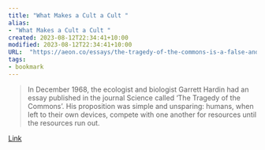 ```yaml
---
title: "What Makes a Cult a Cult "
alias:
- "What Makes a Cult a Cult "
created: 2023-08-12T22:34:41+10:00
modified: 2023-08-12T22:34:41+10:00
URL:  "https://aeon.co/essays/the-tragedy-of-the-commons-is-a-false-and-dangerous-myth"
tags:
- bookmark
---
```


> In December 1968, the ecologist and biologist Garrett Hardin had an essay published in the journal Science called ‘The Tragedy of the Commons’. His proposition was simple and unsparing: humans, when left to their own devices, compete with one another for resources until the resources run out.

[Link](https://aeon.co/essays/the-tragedy-of-the-commons-is-a-false-and-dangerous-myth)

